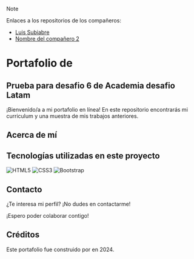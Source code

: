 > [!NOTE]
> Enlaces a los repositorios de los compañeros:
>- [Luis Subiabre](https://github.com/geoquimica-gomez/luissubiabre.github.io)
>- [Nombre del compañero 2](enlace_al_repositorio_2)

# Portafolio de

## Prueba para desafio 6 de Academia desafio Latam

¡Bienvenido/a a mi portafolio en línea! En este repositorio encontrarás mi curriculum y una muestra de mis trabajos anteriores.

## Acerca de mí



## Tecnologías utilizadas en este proyecto

![HTML5](https://img.shields.io/badge/-HTML5-E34F26?style=flat-square&logo=html5&logoColor=white)
![CSS3](https://img.shields.io/badge/-CSS3-1572B6?style=flat-square&logo=css3&logoColor=white)
![Bootstrap](https://img.shields.io/badge/-Bootstrap-7952B3?style=flat-square&logo=bootstrap&logoColor=white)


## Contacto

¿Te interesa mi perfil? ¡No dudes en contactarme!


¡Espero poder colaborar contigo!

## Créditos

Este portafolio fue construido por en 2024.